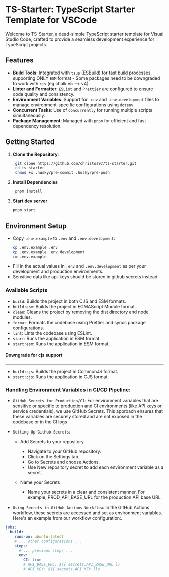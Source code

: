 # TS-Starter: TypeScript Starter Template for VSCode

Welcome to TS-Starter, a dead-simple TypeScript starter template for Visual Studio Code, crafted to provide a seamless development experience for TypeScript projects.

## Features

- **Build Tools**: Integrated with `tsup` (ESBuild) for fast build processes, supporting ONLY `ESM` format - Some packages need to be downgraded to work with `cjs` (eg chalk v5 --> v4).
- **Linter and Formatter**: `ESLint` and `Prettier` are configured to ensure code quality and consistency.
- **Environment Variables**: Support for `.env` and `.env.development` files to manage environment-specific configurations using `dotenv`.
- **Concurrent Tasks**: Use of `concurrently` for running multiple scripts simultaneously.
- **Package Management**: Managed with `pnpm` for efficient and fast dependency resolution.

## Getting Started

1. **Clone the Repository**:

   ```sh
    git clone https://github.com/christos97/ts-starter.git
    cd ts-starter
    chmod +x .husky/pre-commit .husky/pre-push
   ```

2. **Install Dependencies**

   ```sh
    pnpm install
   ```

3. **Start dev server**
   ```sh
   pnpm start
   ```

## Environment Setup

- Copy `.env.example` to `.env` and `.env.development`:
  ```sh
  cp .env.example .env
  cp .env.example .env.development
  rm .env.example
  ```
- Fill in the actual values in `.env` and `.env.development` as per your development and production environments.
- Sensitive data like api-keys should be stored in github secrets instead

### Available Scripts

- `build`: Builds the project in both CJS and ESM formats.
- `build:esm`: Builds the project in ECMAScript Module format.
- `clean`: Cleans the project by removing the dist directory and node modules.
- `format`: Formats the codebase using Prettier and syncs package configurations.
- `lint`: Lints the codebase using ESLint.
- `start`: Runs the application in ESM format.
- `start:esm`: Runs the application in ESM format.

#### Downgrade for cjs support

---

- `build:cjs`: Builds the project in CommonJS format.
- `start:cjs`: Runs the application in CJS format.

### Handling Environment Variables in CI/CD Pipeline:

- `GitHub Secrets for Production/CI`:
  For environment variables that are sensitive or specific to production and CI environments (like API keys or service credentials), we use GitHub Secrets. This approach ensures that these variables are securely stored and are not exposed in the codebase or in the CI logs

- `Setting Up GitHub Secrets`:

  - Add Secrets to your repository

    - Navigate to your GitHub repository.
    - Click on the Settings tab.
    - Go to Secrets and choose Actions.
    - Use New repository secret to add each environment variable as a secret.

  - Name your Secrets
    - Name your secrets in a clear and consistent manner. For example, PROD_API_BASE_URL for the production API base URL

- `Using Secrets in GitHub Actions Workflow`: In the GitHub Actions workflow, these secrets are accessed and set as environment variables. Here's an example from our workflow configuration:.

```yaml
jobs:
  build:
    runs-on: ubuntu-latest
    # ... other configurations ...
    steps:
      # ... previous steps ...
      env:
        CI: true
        # API_BASE_URL: ${{ secrets.API_BASE_URL }}
        # API_KEY: ${{ secrets.API_KEY }}s
```
